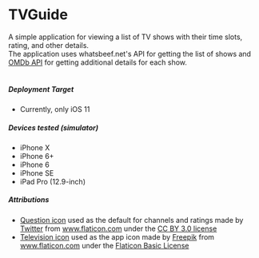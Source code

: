 # TVGuide

A simple application for viewing a list of TV shows with their time slots, rating, and other details.<br/>
The application uses whatsbeef.net's API for getting the list of shows and [OMDb API](https://www.omdbapi.com/) for getting additional details for each show.<br/><br/>

##### Deployment Target
- Currently, only iOS 11

##### Devices tested (simulator)
- iPhone X
- iPhone 6+
- iPhone 6
- iPhone SE
- iPad Pro (12.9-inch)

##### Attributions
- [Question icon](https://www.flaticon.com/free-icon/question_579007) used as the default for channels and ratings made by [Twitter](https://www.flaticon.com/authors/twitter) from www.flaticon.com under the [CC BY 3.0 license](https://creativecommons.org/licenses/by/3.0/) 
- [Television icon](https://www.flaticon.com/free-icon/television_1025142#term=television&page=2&position=22) used as the app icon made by [Freepik](https://www.flaticon.com/authors/freepik) from www.flaticon.com under the [Flaticon Basic License](https://file000.flaticon.com/downloads/license/license.pdf)
